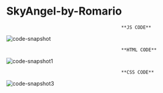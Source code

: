 # SkyAngel-by-Romario
                                              **JS CODE**
![code-snapshot](https://github.com/RomarioDeveloper/SkyAngel-by-Romario/assets/85926208/e5cc872a-30e9-4e9e-81a5-bc9213edbe05)

                                              **HTML CODE**
                                              
![code-snapshot1](https://github.com/RomarioDeveloper/SkyAngel-by-Romario/assets/85926208/9fa840c6-0718-4e9c-8553-8818f12314d7)



                                              **CSS CODE**

![code-snapshot3](https://github.com/RomarioDeveloper/SkyAngel-by-Romario/assets/85926208/787b03c9-df5a-4f78-acdc-901670901014)
